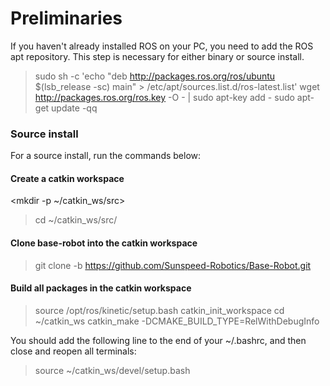 # Preliminaries
If you haven't already installed ROS on your PC, you need to add the ROS apt repository. This step is necessary for either binary or source install.

> sudo sh -c 'echo "deb http://packages.ros.org/ros/ubuntu $(lsb_release -sc) main" > /etc/apt/sources.list.d/ros-latest.list'
wget http://packages.ros.org/ros.key -O - | sudo apt-key add -
sudo apt-get update -qq

### Source install
For a source install, run the commands below:

#### Create a catkin workspace
<mkdir -p ~/catkin_ws/src>
> cd ~/catkin_ws/src/

#### Clone base-robot into the catkin workspace
> git clone -b https://github.com/Sunspeed-Robotics/Base-Robot.git

#### Build all packages in the catkin workspace
> source /opt/ros/kinetic/setup.bash
> catkin_init_workspace
> cd ~/catkin_ws
> catkin_make -DCMAKE_BUILD_TYPE=RelWithDebugInfo

You should add the following line to the end of your ~/.bashrc, and then close and reopen all terminals:

> source ~/catkin_ws/devel/setup.bash
